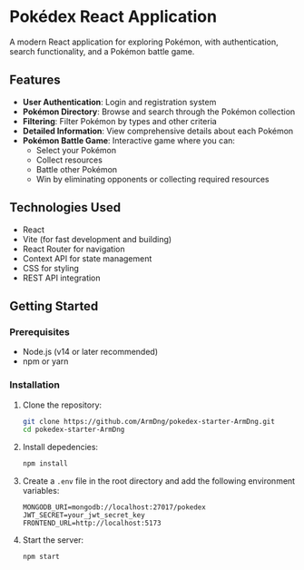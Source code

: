 # Pokédex React Application

A modern React application for exploring Pokémon, with authentication, search functionality, and a Pokémon battle game.

## Features

- **User Authentication**: Login and registration system
- **Pokémon Directory**: Browse and search through the Pokémon collection
- **Filtering**: Filter Pokémon by types and other criteria
- **Detailed Information**: View comprehensive details about each Pokémon
- **Pokémon Battle Game**: Interactive game where you can:
  - Select your Pokémon
  - Collect resources
  - Battle other Pokémon
  - Win by eliminating opponents or collecting required resources

## Technologies Used

- React
- Vite (for fast development and building)
- React Router for navigation
- Context API for state management
- CSS for styling
- REST API integration

## Getting Started

### Prerequisites

- Node.js (v14 or later recommended)
- npm or yarn

### Installation

1. Clone the repository:
   ```bash
   git clone https://github.com/ArmDng/pokedex-starter-ArmDng.git
   cd pokedex-starter-ArmDng
    ```

2. Install depedencies:
    ```bash
    npm install
    ```

3. Create a `.env` file in the root directory and add the following environment variables:
    ```plaintext
    MONGODB_URI=mongodb://localhost:27017/pokedex
    JWT_SECRET=your_jwt_secret_key
    FRONTEND_URL=http://localhost:5173
    ```

4. Start the server:
    ```bash
    npm start
    ```